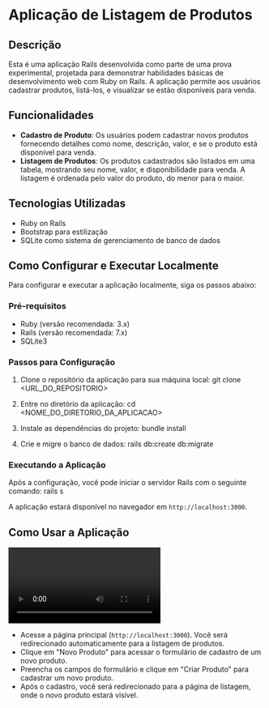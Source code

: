# Aplicação de Listagem de Produtos

## Descrição

Esta é uma aplicação Rails desenvolvida como parte de uma prova experimental, projetada para demonstrar habilidades básicas de desenvolvimento web com Ruby on Rails. A aplicação permite aos usuários cadastrar produtos, listá-los, e visualizar se estão disponíveis para venda.

## Funcionalidades

- **Cadastro de Produto**: Os usuários podem cadastrar novos produtos fornecendo detalhes como nome, descrição, valor, e se o produto está disponível para venda.
- **Listagem de Produtos**: Os produtos cadastrados são listados em uma tabela, mostrando seu nome, valor, e disponibilidade para venda. A listagem é ordenada pelo valor do produto, do menor para o maior.

## Tecnologias Utilizadas

- Ruby on Rails
- Bootstrap para estilização
- SQLite como sistema de gerenciamento de banco de dados

## Como Configurar e Executar Localmente

Para configurar e executar a aplicação localmente, siga os passos abaixo:

### Pré-requisitos

- Ruby (versão recomendada: 3.x)
- Rails (versão recomendada: 7.x)
- SQLite3

### Passos para Configuração

1. Clone o repositório da aplicação para sua máquina local:
git clone <URL_DO_REPOSITORIO>


2. Entre no diretório da aplicação:
cd <NOME_DO_DIRETORIO_DA_APLICACAO>


3. Instale as dependências do projeto:
bundle install

4. Crie e migre o banco de dados:
rails db:create db:migrate



### Executando a Aplicação

Após a configuração, você pode iniciar o servidor Rails com o seguinte comando:
rails s


A aplicação estará disponível no navegador em `http://localhost:3000`.

## Como Usar a Aplicação
![Cadastro de Produto](cadastro.mp4)
- Acesse a página principal (`http://localhost:3000`). Você será redirecionado automaticamente para a listagem de produtos.
- Clique em "Novo Produto" para acessar o formulário de cadastro de um novo produto.
- Preencha os campos do formulário e clique em "Criar Produto" para cadastrar um novo produto.
- Após o cadastro, você será redirecionado para a página de listagem, onde o novo produto estará visível.
